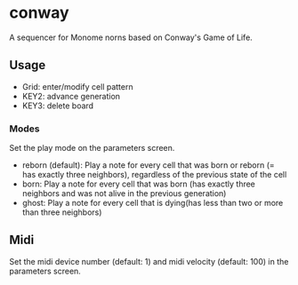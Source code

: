 # conway

A sequencer for Monome norns based on Conway's Game of Life.

## Usage

* Grid: enter/modify cell pattern
* KEY2: advance generation
* KEY3: delete board

### Modes

Set the play mode on the parameters screen.
* reborn (default): Play a note for every cell that was born or reborn (= has exactly three neighbors), regardless of the previous state of the cell
* born: Play a note for every cell that was born (has exactly three neighbors and was not alive in the previous generation)
* ghost: Play a note for every cell that is dying(has less than two or more than three neighbors)

## Midi
Set the midi device number (default: 1) and midi velocity (default: 100) in the parameters screen.
